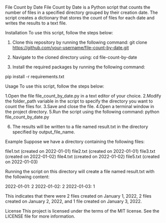 File Count by Date
File Count by Date is a Python script that counts the number of files in a specified directory grouped by their creation date. The script creates a dictionary that stores the count of files for each date and writes the results to a text file.

Installation
To use this script, follow the steps below:
1. Clone this repository by running the following command:
git clone https://github.com/your-username/file-count-by-date.git

2. Navigate to the cloned directory using: 
cd file-count-by-date

3. Install the required packages by running the following command:

pip install -r requirements.txt


Usage
To use this script, follow the steps below:

1.Open the file file_count_by_date.py in a text editor of your choice.
2.Modify the folder_path variable in the script to specify the directory you want to count the files for.
3.Save and close the file.
4.Open a terminal window in the project directory.
5.Run the script using the following command:
python file_count_by_date.py

6. The results will be written to a file named result.txt in the directory specified by output_file_name.

Example
Suppose we have a directory containing the following files:

file1.txt (created on 2022-01-01)
file2.txt (created on 2022-01-01)
file3.txt (created on 2022-01-02)
file4.txt (created on 2022-01-02)
file5.txt (created on 2022-01-03)


Running the script on this directory will create a file named result.txt with the following content:

2022-01-01: 2
2022-01-02: 2
2022-01-03: 1

This indicates that there were 2 files created on January 1, 2022, 2 files created on January 2, 2022, and 1 file created on January 3, 2022.

License
This project is licensed under the terms of the MIT license. See the LICENSE file for more information.
